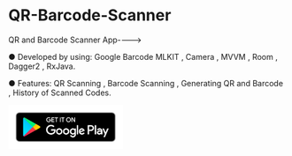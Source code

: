 # QR-Barcode-Scanner
QR and Barcode Scanner App---->

● Developed by using: Google Barcode MLKIT , Camera , 
MVVM , Room , Dagger2 , RxJava. 

● Features: QR Scanning , Barcode Scanning , Generating QR 
and Barcode , History of Scanned Codes.

<a href='https://play.google.com/store/apps/details?id=com.Scanner.simpleqrbarcodescanner_noads'><img alt='Get it on Google Play' src='ic_play_store.png' height="80"/></a>

